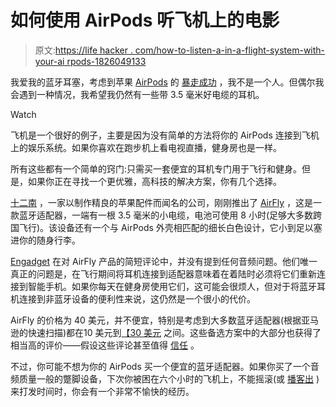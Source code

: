 # 如何使用 AirPods 听飞机上的电影

> 原文:[https://life hacker . com/how-to-listen-a-in-a-flight-system-with-your-ai rpods-1826049133](https://lifehacker.com/how-to-listen-to-an-in-flight-system-with-your-airpods-1826049133)

我爱我的蓝牙耳塞，考虑到苹果 [AirPods](https://lifehacker.com/the-gross-but-effective-way-to-clean-your-airpods-1820945258) 的 [暴走成功](https://qz.com/1068001/apples-airpods-generated-a-ton-of-cash-since-they-were-released/) ，我不是一个人。但偶尔我会遇到一种情况，我希望我仍然有一些带 3.5 毫米好电缆的耳机。

Watch

飞机是一个很好的例子，主要是因为没有简单的方法将你的 AirPods 连接到飞机上的娱乐系统。如果你喜欢在跑步机上看电视直播，健身房也是一样。

所有这些都有一个简单的窍门:只需买一套便宜的耳机专门用于飞行和健身。但是，如果你正在寻找一个更优雅，高科技的解决方案，你有几个选择。

[十二南](https://gear.lifehacker.com/baselift-by-twelve-south-the-only-thing-worth-attachin-1766905665) ，一家以制作精良的苹果配件而闻名的公司，刚刚推出了 [AirFly](https://www.twelvesouth.com/product/airfly) ，这是一款蓝牙适配器，一端有一根 3.5 毫米的小电缆，电池可使用 8 小时(足够大多数跨国飞行)。该设备还有一个与 AirPods 外壳相匹配的细长白色设计，它小到足以塞进你的随身行李。

[Engadget](https://www.engadget.com/2018/05/15/airfly-airpods-headphone-jack/) 在对 AirFly 产品的简短评论中，并没有提到任何音频问题。他们唯一真正的问题是，在飞行期间将耳机连接到适配器意味着在着陆时必须将它们重新连接到智能手机。如果你每天在健身房使用它们，这可能会很烦人，但对于将蓝牙耳机连接到非蓝牙设备的便利性来说，这仍然是一个很小的代价。

AirFly 的价格为 40 美元，并不便宜，特别是考虑到大多数蓝牙适配器(根据亚马逊的快速扫描)都在10 美元到[【30 美元](https://www.amazon.com/gp/product/B01B4W40VC/ref=oh_aui_detailpage_o02_s00?asc_campaign=InlineText&asc_refurl=https://lifehacker.com/how-to-listen-to-an-in-flight-system-with-your-airpods-1826049133&asc_source=&ie=UTF8&psc=1&tag=kinjalifehackerlink-20) 之间。这些备选方案中的大部分也获得了相当高的评价——假设这些评论甚至值得 [信任](http://fortune.com/2016/03/14/paid-amazon-reviews/) 。

不过，你可能不想为你的 AirPods 买一个便宜的蓝牙适配器。如果你买了一个音频质量一般的蹩脚设备，下次你被困在六个小时的飞机上，不能摇滚(或 [播客出](https://lifehacker.com/the-lifehacker-staffs-favorite-podcasts-1818732510) )来打发时间时，你会有一个非常不愉快的经历。